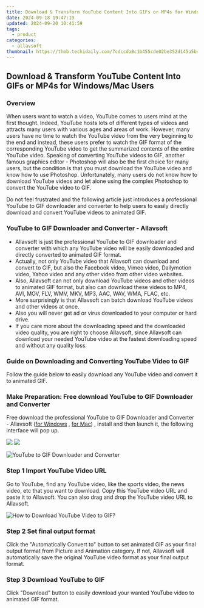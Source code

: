 ```yaml
---
title: Download & Transform YouTube Content Into GIFs or MP4s for Windows/Mac Users
date: 2024-09-18 19:47:19
updated: 2024-09-20 10:41:59
tags:
  - product
categories:
  - allavsoft
thumbnail: https://thmb.techidaily.com/7cdccda0c1b455cde02be352d145a5b4b55f977ca27570cd9c8cff441c6409c8.jpg
---
```


## Download & Transform YouTube Content Into GIFs or MP4s for Windows/Mac Users

### Overview

When users want to watch a video, YouTube comes to users mind at the first thought. Indeed, YouTube hosts lots of different types of videos and attracts many users with various ages and areas of work. However, many users have no time to watch the YouTube video from the very beginning to the end and instead, these users prefer to watch the GIF format of the corresponding YouTube video to get the summarized contents of the entire YouTube video. Speaking of converting YouTube videos to GIF, another famous graphics editor - Photoshop will also be the first choice for many users, but the condition is that you must download the YouTube video and know how to use Photoshop. Unfortunately, many users do not know how to download YouTube videos and let alone using the complex Photoshop to convert the YouTube video to GIF.

Do not feel frustrated and the following article just introduces a professional YouTube to GIF downloader and converter to help users to easily directly download and convert YouTube videos to animated GIF.

### YouTube to GIF Downloader and Converter - Allavsoft

* Allavsoft is just the professional YouTube to GIF downloader and converter with which any YouTube video will be easily downloaded and directly converted to animated GIF format.
* Actually, not only YouTube video that Allavsoft can download and convert to GIF, but also the Facebook video, Vimeo video, Dailymotion video, Yahoo video and any other video from other video websites.
* Also, Allavsoft can not only download YouTube videos and other videos to animated GIF format, but also can download these videos to MP4, AVI, MOV, FLV, WMV, MKV, MP3, AAC, WAV, WMA, FLAC, etc.
* More surprisingly is that Allavsoft can batch download YouTube videos and other videos at once.
* Also you will never get ad or virus downloaded to your computer or hard drive.
* If you care more about the downloading speed and the downloaded video quality, you are right to choose Allavsoft, since Allavsoft can download your needed YouTube video at the fastest downloading speed and without any quality loss.

### Guide on Downloading and Converting YouTube Video to GIF

Follow the guide below to easily download any YouTube video and convert it to animated GIF.

### Make Preparation: Free download YouTube to GIF Downloader and Converter

Free download the professional YouTube to GIF Downloader and Converter - Allavsoft ([for Windows](https://tools.techidaily.com/allavsoft/products/) , [for Mac](https://tools.techidaily.com/allavsoft/products/)) , install and then launch it, the following interface will pop up.

[![](https://www.allavsoft.com/how-to/../images/how-to/free-download-win.jpg)](https://tools.techidaily.com/allavsoft/products/) [![](https://www.allavsoft.com/how-to/../images/how-to/free-download-mac.jpg)](https://tools.techidaily.com/allavsoft/products/)

![YouTube to GIF Downloader and Converter](https://www.allavsoft.com/how-to/../images/allavsoft/screen-shot-600.jpg)

### Step 1 Import YouTube Video URL

Go to YouTube, find any YouTube video, like the sports video, the news video, etc that you want to download. Copy this YouTube video URL and paste it to Allavsoft. You can also drag and drop the YouTube video URL to Allavsoft.

![How to Download YouTube Video to GIF?](https://www.allavsoft.com/how-to/../images/how-to/download-rtmp-video/download-rtmp-video.jpg)

### Step 2 Set final output format

Click the "Automatically Convert to" button to set animated GIF as your final output format from Picture and Animation category. If not, Allavsoft will automatically save the original YouTube video format as your final output format.

### Step 3 Download YouTube to GIF

Click "Download" button to easily download your wanted YouTube video to animated GIF format.

<ins class="adsbygoogle"
     style="display:block"
     data-ad-format="autorelaxed"
     data-ad-client="ca-pub-7571918770474297"
     data-ad-slot="1223367746"></ins>



<ins class="adsbygoogle"
     style="display:block"
     data-ad-client="ca-pub-7571918770474297"
     data-ad-slot="8358498916"
     data-ad-format="auto"
     data-full-width-responsive="true"></ins>
